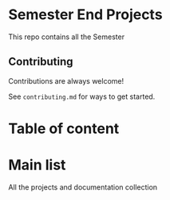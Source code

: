 
# Semester End Projects

This repo contains all the Semester 


## Contributing

Contributions are always welcome!

See `contributing.md` for ways to get started.

# Table of content

# Main list

All the projects and documentation collection


